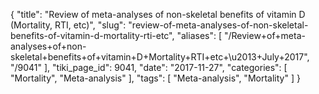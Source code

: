 {
    "title": "Review of meta-analyses of non-skeletal benefits of vitamin D (Mortality, RTI, etc)",
    "slug": "review-of-meta-analyses-of-non-skeletal-benefits-of-vitamin-d-mortality-rti-etc",
    "aliases": [
        "/Review+of+meta-analyses+of+non-skeletal+benefits+of+vitamin+D+Mortality+RTI+etc+\u2013+July+2017",
        "/9041"
    ],
    "tiki_page_id": 9041,
    "date": "2017-11-27",
    "categories": [
        "Mortality",
        "Meta-analysis"
    ],
    "tags": [
        "Meta-analysis",
        "Mortality"
    ]
}